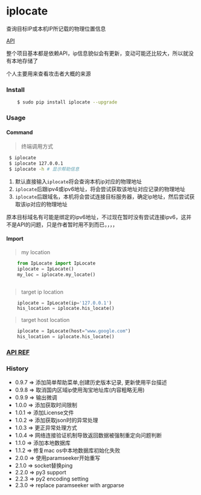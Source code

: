 # iplocate

查询目标IP或本机IP所记载的物理位置信息

[API](http://ipinfo.io)

整个项目基本都是依赖API，ip信息貌似会有更新，变动可能还比较大，所以就没有本地存储了

个人主要用来查看攻击者大概的来源

### Install

```bash
	$ sudo pip install iplocate --upgrade
```

### Usage

#### Command

> 终端调用方式

```bash
 $ iplocate
 $ iplocate 127.0.0.1
 $ iplocate -h # 显示帮助信息
```

1. 默认直接输入`iplocate`将会查询本机ip对应的物理地址
2. `iplocate`后跟ipv4或ipv6地址，将会尝试获取该地址对应记录的物理地址
3. `iplocate`后跟域名，本机将会尝试连接目标服务器，确定ip地址，然后尝试获取该ip对应的物理地址

原本目标域名有可能是绑定的ipv6地址，不过现在暂时没有尝试连接ipv6，这并不是API的问题，只是作者暂时用不到而已，，，，

#### Import

> my location

```python
	from IpLocate import IpLocate
	iplocate = IpLocate()
	my_loc = iplocate.my_locate()
	
```

> target ip location

```python
	iplocate = IpLocate(ip='127.0.0.1')
	his_location = iplocate.his_locate()
```

> target host location

```python
	iplocate = IpLocate(host="www.google.com")
	his_location = iplocate.his_locate()
```

### [API REF](http://ipinfo.io/)


### History

+ 0.9.7 => 添加简单帮助菜单,创建历史版本记录, 更新使用平台描述
+ 0.9.8 => 取消国内区域ip使用淘宝地址库(内容粗略无用)
+ 0.9.9 => 输出微调
+ 1.0.0 => 添加获取时间限制
+ 1.0.1 => 添加License文件
+ 1.0.2 => 添加获取json时的异常处理
+ 1.0.3 => 更正异常处理方式
+ 1.0.4 => 网络连接验证机制导致返回数据被强制重定向问题判断
+ 1.1.0 => 添加本地数据库
+ 1.1.2 => 修复mac os中本地数据库初始化失败
+ 2.0.0 => 使用paramseeker开始重写
+ 2.1.0 => socket替换ping
+ 2.2.0 => py3 support
+ 2.2.3 => py2 encoding setting
+ 2.3.0 => replace paramseeker with argparse
